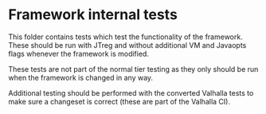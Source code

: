 # Framework internal tests
This folder contains tests which test the functionality of the framework. These should be run with JTreg and without additional VM and Javaopts flags whenever the framework is modified. 

These tests are not part of the normal tier testing as they only should be run when the framework is changed in any way.

Additional testing should be performed with the converted Valhalla tests to make sure a changeset is correct (these are part of the Valhalla CI).

